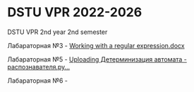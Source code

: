 # DSTU VPR 2022-2026
DSTU VPR 2nd year 2nd semester


Лабараторная №3 - [Working with a regular expression.docx](https://github.com/KharitonovNikita/Theory-of-automata-and-formal-languages/files/14945793/Working.with.a.regular.expression.docx)

Лабараторная №5 - [Uploading Детерминизация  автомата - распознавателя.py…]()


Лабараторная №6 - 
